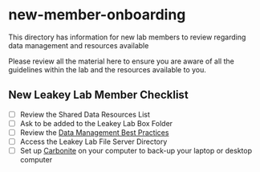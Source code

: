 # new-member-onboarding
This directory has information for new lab members to review regarding data management and resources available

Please review all the material here to ensure you are aware of all the guidelines within the lab and the resources available to you.

## New Leakey Lab Member Checklist
- [ ] Review the Shared Data Resources List
- [ ] Ask to be added to the Leakey Lab Box Folder
- [ ] Review the [Data Management Best Practices](https://github.com/lensor/new-member-onboarding/blob/main/Data-Management/Documentation.md)
- [ ] Access the Leakey Lab File Server Directory
- [ ] Set up [Carbonite](https://help.igb.illinois.edu/Carbonite_Install) on your computer to back-up your laptop or desktop computer

